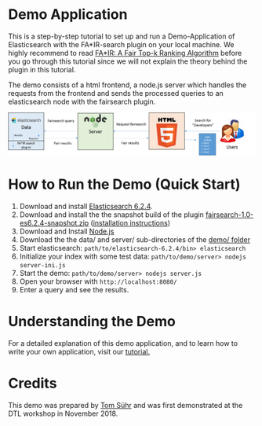 # Demo Application

This is a step-by-step tutorial to set up and run a Demo-Application of Elasticsearch with the FA*IR-search plugin on your local machine.
We highly recommend to read [FA*IR: A Fair Top-k Ranking Algorithm](https://arxiv.org/abs/1706.06368) before you go through this tutorial since we will not explain the theory behind the plugin in this tutorial.

The demo consists of a html frontend, a node.js server which handles the requests from the frontend and sends the processed queries to an elasticsearch node with the fairsearch plugin.

![](https://github.com/fair-search/fairsearch-elasticsearch-plugin/blob/master/res/demoInfrastructure.png)

# How to Run the Demo (Quick Start)

1. Download and install [Elasticsearch 6.2.4](https://www.elastic.co/de/downloads/past-releases/elasticsearch-6-2-4).
2. Download and install the the snapshot build of the plugin [fairsearch-1.0-es6.2.4-snapshot.zip](https://fair-search.github.io/fair-reranker/fairsearch-1.0-es6.2.4-snapshot.zip) ([installation instructions](https://github.com/fair-search/fairsearch-fair-for-elasticsearch/blob/master/README.md))
3. Download and Install [Node.js](https://nodejs.org/en/download/)
4. Download the the data/ and server/ sub-directories of the [demo/ folder](.)
5. Start elasticsearch: `path/to/elasticsearch-6.2.4/bin> elasticsearch`
6. Initialize your index with some test data: `path/to/demo/server> nodejs server-ini.js`
7. Start the demo: `path/to/demo/server> nodejs server.js`
8. Open your browser with `http://localhost:8080/` 
9. Enter a query and see the results.

# Understanding the Demo

For a detailed explanation of this demo application, and to learn how to write your own application, visit our [tutorial.](TUTORIAL.md)

# Credits

This demo was prepared by [Tom Sühr](https://github.com/tsuehr) and was first demonstrated at the DTL workshop in November 2018.
